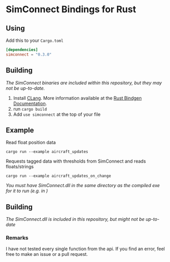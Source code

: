 # SimConnect Bindings for Rust
## Using
Add this to your `Cargo.toml`
```toml
[dependencies]
simconnect = "0.3.0"
```

## Building
*The SimConnect binaries are included within this repository, but they may not be up-to-date.*

1. Install [CLang](https://clang.llvm.org/get_started.html). More information available at the [Rust Bindgen Documentation](https://rust-lang.github.io/rust-bindgen/requirements.html).
2. run `cargo build`
3. Add `use simconnect` at the top of your file

## Example
Read float position data

```
cargo run --example aircraft_updates
```

Requests tagged data with thresholds from SimConnect and reads floats/strings
```
cargo run --example aircraft_updates_on_change
```

*You must have SimConnect.dll in the same directory as the compiled exe for it to run (e.g. in )*

## Building
*The SimConnect.dll is included in this repository, but might not be up-to-date*

### Remarks
I have not tested every single function from the api. If you find an error, feel free to make an issue or a pull request.

